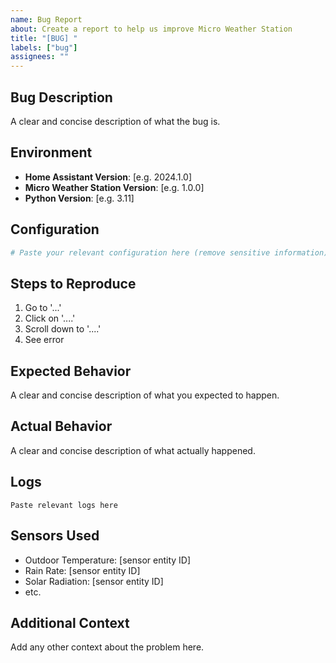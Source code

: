 ```yaml
---
name: Bug Report
about: Create a report to help us improve Micro Weather Station
title: "[BUG] "
labels: ["bug"]
assignees: ""
---
```


## Bug Description

A clear and concise description of what the bug is.

## Environment

- **Home Assistant Version**: [e.g. 2024.1.0]
- **Micro Weather Station Version**: [e.g. 1.0.0]
- **Python Version**: [e.g. 3.11]

## Configuration

```yaml
# Paste your relevant configuration here (remove sensitive information)
```

## Steps to Reproduce

1. Go to '...'
2. Click on '....'
3. Scroll down to '....'
4. See error

## Expected Behavior

A clear and concise description of what you expected to happen.

## Actual Behavior

A clear and concise description of what actually happened.

## Logs

```
Paste relevant logs here
```

## Sensors Used

- Outdoor Temperature: [sensor entity ID]
- Rain Rate: [sensor entity ID]
- Solar Radiation: [sensor entity ID]
- etc.

## Additional Context

Add any other context about the problem here.
